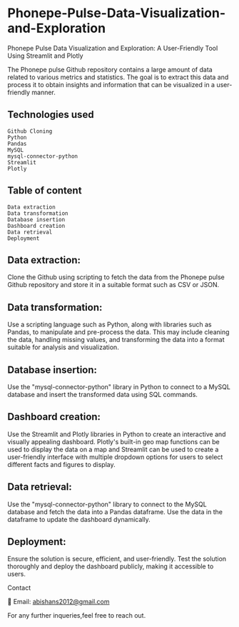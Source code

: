 # Phonepe-Pulse-Data-Visualization-and-Exploration
Phonepe Pulse Data Visualization and Exploration: A User-Friendly Tool Using Streamlit and Plotly

The Phonepe pulse Github repository contains a large amount of data related to
various metrics and statistics. The goal is to extract this data and process it to obtain
insights and information that can be visualized in a user-friendly manner.

## Technologies used
    Github Cloning
    Python
    Pandas
    MySQL
    mysql-connector-python
    Streamlit
    Plotly
## Table of content
    Data extraction
    Data transformation
    Database insertion
    Dashboard creation
    Data retrieval
    Deployment


## Data extraction:
Clone the Github using scripting to fetch the data from the Phonepe pulse Github repository and store it in a suitable format such as CSV or JSON.
## Data transformation:
Use a scripting language such as Python, along with libraries such as Pandas, to manipulate and pre-process the data. This may include cleaning the data, handling missing values, and transforming the data into a format suitable for analysis and visualization.
## Database insertion:
Use the "mysql-connector-python" library in Python to connect to a MySQL database and insert the transformed data using SQL commands.
## Dashboard creation:
Use the Streamlit and Plotly libraries in Python to create an interactive and visually appealing dashboard. Plotly's built-in geo map functions can be used to display the data on a map and Streamlit can be used to create a user-friendly interface with multiple dropdown options for users to select different facts and figures to display.
## Data retrieval: 
Use the "mysql-connector-python" library to connect to the MySQL database and fetch the data into a Pandas dataframe. Use the data in the dataframe to update the dashboard dynamically.
## Deployment: 
Ensure the solution is secure, efficient, and user-friendly. Test the solution thoroughly and deploy the dashboard publicly, making it accessible to users.

Contact

📧 Email: abishans2012@gmail.com

For any further inqueries,feel free to reach out.
